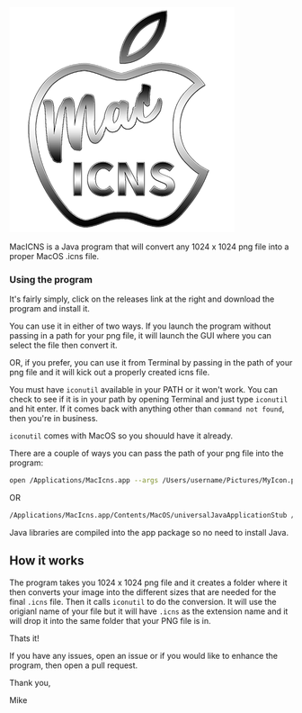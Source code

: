 ![Logo](./icns/logo.png)

MacICNS is a Java program that will convert any 1024 x 1024 png file into a proper MacOS .icns file.

### Using the program

It's fairly simply, click on the releases link at the right and download the program and install it.

You can use it in either of two ways. If you launch the program without passing in a path for your png file, it will launch the GUI where you can select the file then convert it.

OR, if you prefer, you can use it from Terminal by passing in the path of your png file and it will kick out a properly created icns file.

You must have `iconutil` available in your PATH or it won't work. You can check to see if it is in your path by opening Terminal and just type `iconutil` and hit enter. If it comes back with anything other than `command not found`, then you're in business.

`iconutil` comes with MacOS so you shouuld have it already.

There are a couple of ways you can pass the path of your png file into the program:
```bash
open /Applications/MacIcns.app --args /Users/username/Pictures/MyIcon.png
```
OR
```Bash
/Applications/MacIcns.app/Contents/MacOS/universalJavaApplicationStub /Users/username/Pictures/MyIcon.png
```

Java libraries are compiled into the app package so no need to install Java.

## How it works

The program takes you 1024 x 1024 png file and it creates a folder where it then converts your image into the different sizes that are needed for the final `.icns` file. Then it calls `iconutil` to do the conversion. It will use the origianl name of your file but it will have `.icns` as the extension name and it will drop it into the same folder that your PNG file is in.

Thats it!

If you have any issues, open an issue or if you would like to enhance the program, then open a pull request.

Thank you,

Mike
